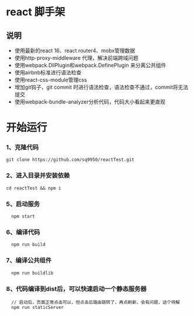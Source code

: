 # react 脚手架
## 说明
* 使用最新的react 16、react router4、mobx管理数据
* 使用http-proxy-middleware 代理，解决前端跨域问题
* 使用webpack.DllPlugin和webpack.DefinePlugin 来分离公共组件
* 使用airbnb标准进行语法检查
* 使用react-css-module管理css
* 增加git钩子，git commit 时进行语法检查，语法检查不通过，commit将无法提交
* 使用webpack-bundle-analyzer分析代码，代码大小看起来更直观
# 开始运行
### 1、克隆代码
```
git clone https://github.com/sq9950/reactTest.git
```
### 2、进入目录并安装依赖
```
cd reactTest && npm i
```
### 5、启动服务
```
  npm start
```
### 6、编译代码
```
  npm run build
```
### 7、编译公共组件
```
  npm run buildlib
```
### 8、代码编译到dist后，可以快速启动一个静态服务器
```
  // 启动后，页面正常点击可以，但点击后路由跳转了，再点刷新，会有问题，这个待解
  npm run staticServer
```

